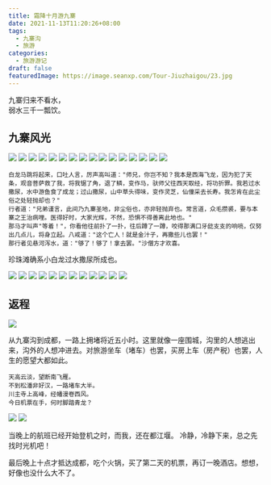 ```yaml
---
title: 霜降十月游九寨
date: 2021-11-13T11:20:26+08:00
tags:
  - 九寨沟
  - 旅游
categories:
  - 旅游游记
draft: false
featuredImage: https://image.seanxp.com/Tour-Jiuzhaigou/23.jpg
---
```

九寨归来不看水，  
弱水三千一瓢饮。  
<!--more-->
## 九寨风光

![](https://image.seanxp.com/Tour-Jiuzhaigou/01.jpg)
![](https://image.seanxp.com/Tour-Jiuzhaigou/001.jpeg)
![](https://image.seanxp.com/Tour-Jiuzhaigou/02.jpg)
![](https://image.seanxp.com/Tour-Jiuzhaigou/03.jpg)
![](https://image.seanxp.com/Tour-Jiuzhaigou/04.jpg)
![](https://image.seanxp.com/Tour-Jiuzhaigou/05.jpg)
![](https://image.seanxp.com/Tour-Jiuzhaigou/06.jpg)
![](https://image.seanxp.com/Tour-Jiuzhaigou/07.jpg)
![](https://image.seanxp.com/Tour-Jiuzhaigou/08.jpg)
![](https://image.seanxp.com/Tour-Jiuzhaigou/09.jpg)
![](https://image.seanxp.com/Tour-Jiuzhaigou/10.jpg)
![](https://image.seanxp.com/Tour-Jiuzhaigou/11.jpg)
![](https://image.seanxp.com/Tour-Jiuzhaigou/012.jpeg)
![](https://image.seanxp.com/Tour-Jiuzhaigou/013.jpeg)
![](https://image.seanxp.com/Tour-Jiuzhaigou/014.jpeg)
![](https://image.seanxp.com/Tour-Jiuzhaigou/13.jpg)

	白龙马跳将起来，口吐人言，厉声高叫道："师兄，你岂不知？我本是西海飞龙，因为犯了天条，观音菩萨救了我，将我锯了角，退了鳞，变作马，驮师父往西天取经，将功折罪。我若过水撒尿，水中游鱼食了成龙；过山撒尿，山中草头得味，变作灵芝，仙僮采去长寿。我怎肯在此尘俗之处轻抛却也？"
	行者道："兄弟谨言，此间乃九寨圣地，非尘俗也，亦非轻抛弃也。常言道，众毛攒裘，要与本寨之王治病哩。医得好时，大家光辉，不然，恐惧不得善离此地也。"
	那马才叫声"等着！"，你看他往前扑了一扑，往后蹲了一蹲，咬得那满口牙龁支支的响喨，仅努出几点儿，将身立起。八戒道："这个亡人！就是金汁子，再撒些儿也罢！"
	那行者见悬河泻水，道："够了！够了！拿去罢。"沙僧方才欢喜。

珍珠滩确系小白龙过水撒尿所成也。

![](https://image.seanxp.com/Tour-Jiuzhaigou/14.jpg)
![](https://image.seanxp.com/Tour-Jiuzhaigou/015.jpeg)
![](https://image.seanxp.com/Tour-Jiuzhaigou/15.jpg)
![](https://image.seanxp.com/Tour-Jiuzhaigou/16.jpg)
![](https://image.seanxp.com/Tour-Jiuzhaigou/17.jpg)
![](https://image.seanxp.com/Tour-Jiuzhaigou/18.jpg)
![](https://image.seanxp.com/Tour-Jiuzhaigou/19.jpg)
![](https://image.seanxp.com/Tour-Jiuzhaigou/20.jpg)
![](https://image.seanxp.com/Tour-Jiuzhaigou/21.jpg)
![](https://image.seanxp.com/Tour-Jiuzhaigou/22.jpg)
![](https://image.seanxp.com/Tour-Jiuzhaigou/23.jpg)
![](https://image.seanxp.com/Tour-Jiuzhaigou/24.jpg)

## 返程
![](https://image.seanxp.com/Tour-Jiuzhaigou/25.jpeg)

从九寨沟到成都，一路上拥堵将近五小时。这里就像一座围城，沟里的人想逃出来，沟外的人想冲进去。对旅游坐车（堵车）也罢，买房上车（房产税）也罢，人生的愿望大都如此。

	天高云淡，望断南飞雁。
	不到松潘非好汉，一路堵车大半。
	川主寺上高峰，经幡漫卷西风。
	今日机票在手，何时脚踏青龙？

![](https://image.seanxp.com/Tour-Jiuzhaigou/26.jpeg)
![](https://image.seanxp.com/Tour-Jiuzhaigou/27.JPG)

当晚上的航班已经开始登机之时，而我，还在都江堰。
冷静，冷静下来，总之先找时光机吧！

最后晚上十点才抵达成都，吃个火锅，买了第二天的机票，再订一晚酒店。想想，好像也没什么大不了。
